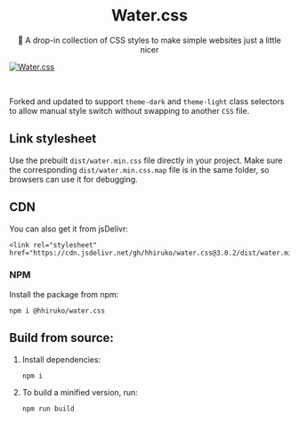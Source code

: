 <h1 align="center">Water.css</h1>
<p align="center">🌊 A drop-in collection of CSS styles to make simple websites just a little nicer</p>

[![Water.css](https://github.com/kognise/water.css/blob/master/assets/logo.svg)](https://watercss.kognise.dev/)

<br>

Forked and updated to support `theme-dark` and `theme-light` class selectors to allow manual style switch without swapping to another `CSS` file.

## Link stylesheet
Use the prebuilt `dist/water.min.css` file directly in your project. Make sure the corresponding `dist/water.min.css.map` file is in the same folder, so browsers can use it for debugging.

## CDN
You can also get it from jsDelivr:
```
<link rel="stylesheet" href="https://cdn.jsdelivr.net/gh/hhiruko/water.css@3.0.2/dist/water.min.css">
```

### NPM
Install the package from npm:
```
npm i @hhiruko/water.css
```

## Build from source:
1. Install dependencies:
    ```
    npm i
    ```
2. To build a minified version, run:
    ```
    npm run build
    ```
